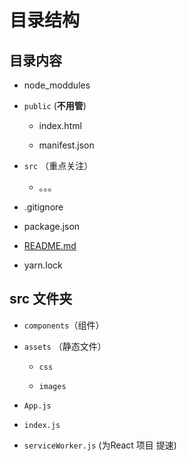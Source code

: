 # 目录结构

## 目录内容

  - node\_moddules

  - `public` (**不用管**)

      - index.html

      - manifest.json

  - `src` （重点关注）

      - 。。。

  - .gitignore

  - package.json

  - [README.md](http://README.md "README.md")

  - yarn.lock

## src 文件夹

  - `components`（组件）

  - `assets` （静态文件）

      - `css`

      - `images`

  - `App.js`

  - `index.js`

  - `serviceWorker.js` (为React 项目 提速)
